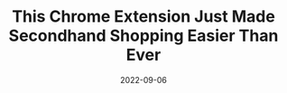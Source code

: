 ---
title: This Chrome Extension Just Made Secondhand Shopping Easier Than Ever
date: "2022-09-06"
template: "news"
draft: false
slug: "beni-chrome-extension-795066"
category: "News"
tags:
  - "News"
links:
  - title: Read on Marie Claire
    link: https://www.marieclaire.co.uk/fashion/beni-chrome-extension-795066
description: "There's no denying that buying pre-loved or secondhand can be better for the environment. Though, if you're a selective shopper, often it can be hard to know where to begin. While we all appreciate the thrill of trawling through endless racks at a charity shop and finding that special needle-in-a-haystack, if you're looking for a specific item, often vintage shopping can be a frustrating endeavour. And that's exactly where Beni comes in."
---